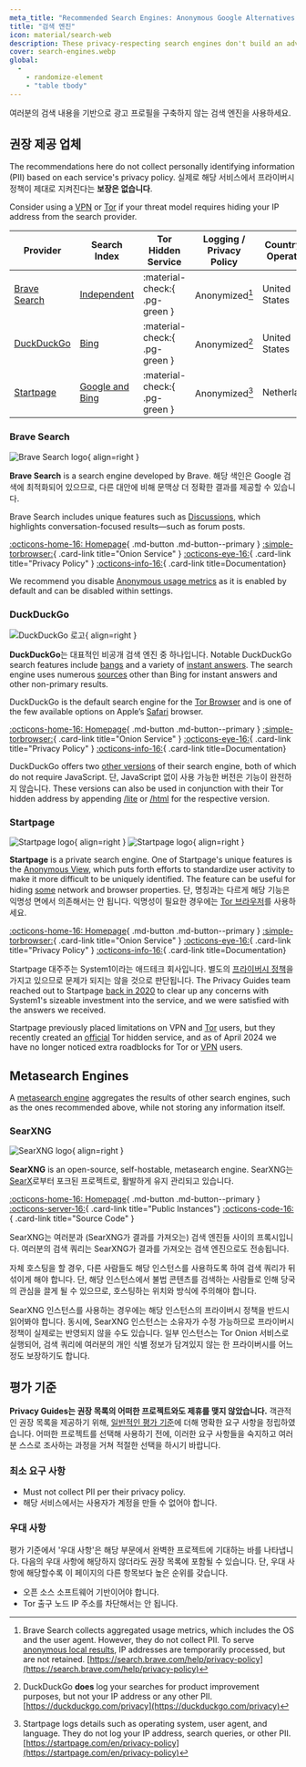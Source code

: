 ```yaml
---
meta_title: "Recommended Search Engines: Anonymous Google Alternatives - Privacy Guides"
title: "검색 엔진"
icon: material/search-web
description: These privacy-respecting search engines don't build an advertising profile based on your searches.
cover: search-engines.webp
global:
  - 
    - randomize-element
    - "table tbody"
---
```


여러분의 검색 내용을 기반으로 광고 프로필을 구축하지 않는 검색 엔진을 사용하세요.

## 권장 제공 업체

The recommendations here do not collect personally identifying information (PII) based on each service's privacy policy. 실제로 해당 서비스에서 프라이버시 정책이 제대로 지켜진다는 **보장은 없습니다**.

Consider using a [VPN](vpn.md) or [Tor](tor.md) if your threat model requires hiding your IP address from the search provider.

| Provider                      | Search Index                                                                                                                                                                  | Tor Hidden Service            | Logging / Privacy Policy | Country of Operation |
| ----------------------------- | ----------------------------------------------------------------------------------------------------------------------------------------------------------------------------- | ----------------------------- | ------------------------ | -------------------- |
| [Brave Search](#brave-search) | [Independent](https://brave.com/search-independence/)                                                                                                                         | :material-check:{ .pg-green } | Anonymized[^1]           | United States        |
| [DuckDuckGo](#duckduckgo)     | [Bing](https://help.duckduckgo.com/results/sources)                                                                                                                           | :material-check:{ .pg-green } | Anonymized[^2]           | United States        |
| [Startpage](#startpage)       | [Google and Bing](https://support.startpage.com/hc/articles/4522435533844-What-is-the-relationship-between-Startpage-and-your-search-partners-like-Google-and-Microsoft-Bing) | :material-check:{ .pg-green } | Anonymized[^3]           | Netherlands          |

### Brave Search

<div class="admonition recommendation" markdown>

![Brave Search logo](assets/img/search-engines/brave-search.svg){ align=right }

**Brave Search** is a search engine developed by Brave. 해당 색인은 Google 검색에 최적화되어 있으므로, 다른 대안에 비해 문맥상 더 정확한 결과를 제공할 수 있습니다.

Brave Search includes unique features such as [Discussions](https://search.brave.com/help/discussions), which highlights conversation-focused results—such as forum posts.

[:octicons-home-16: Homepage](https://search.brave.com){ .md-button .md-button--primary }
[:simple-torbrowser:](https://search.brave4u7jddbv7cyviptqjc7jusxh72uik7zt6adtckl5f4nwy2v72qd.onion){ .card-link title="Onion Service" }
[:octicons-eye-16:](https://search.brave.com/help/privacy-policy){ .card-link title="Privacy Policy" }
[:octicons-info-16:](https://search.brave.com/help){ .card-link title=Documentation}

</details>

</div>

We recommend you disable [Anonymous usage metrics](https://search.brave.com/help/usage-metrics) as it is enabled by default and can be disabled within settings.

### DuckDuckGo

<div class="admonition recommendation" markdown>

![DuckDuckGo 로고](assets/img/search-engines/duckduckgo.svg){ align=right }

**DuckDuckGo**는 대표적인 비공개 검색 엔진 중 하나입니다. Notable DuckDuckGo search features include [bangs](https://duckduckgo.com/bang) and a variety of [instant answers](https://help.duckduckgo.com/duckduckgo-help-pages/features/instant-answers-and-other-features). The search engine uses numerous [sources](https://help.duckduckgo.com/results/sources) other than Bing for instant answers and other non-primary results.

DuckDuckGo is the default search engine for the [Tor Browser](tor.md#tor-browser) and is one of the few available options on Apple’s [Safari](mobile-browsers.md#safari) browser.

[:octicons-home-16: Homepage](https://duckduckgo.com){ .md-button .md-button--primary }
[:simple-torbrowser:](https://duckduckgogg42xjoc72x3sjasowoarfbgcmvfimaftt6twagswzczad.onion){ .card-link title="Onion Service" }
[:octicons-eye-16:](https://duckduckgo.com/privacy){ .card-link title="Privacy Policy" }
[:octicons-info-16:](https://help.duckduckgo.com){ .card-link title=Documentation}

</details>

</div>

DuckDuckGo offers two [other versions](https://help.duckduckgo.com/features/non-javascript) of their search engine, both of which do not require JavaScript. 단, JavaScript 없이 사용 가능한 버전은 기능이 완전하지 않습니다. These versions can also be used in conjunction with their Tor hidden address by appending [/lite](https://duckduckgogg42xjoc72x3sjasowoarfbgcmvfimaftt6twagswzczad.onion/lite) or [/html](https://duckduckgogg42xjoc72x3sjasowoarfbgcmvfimaftt6twagswzczad.onion/html) for the respective version.

### Startpage

<div class="admonition recommendation" markdown>

![Startpage logo](assets/img/search-engines/startpage.svg#only-light){ align=right }
![Startpage logo](assets/img/search-engines/startpage-dark.svg#only-dark){ align=right }

**Startpage** is a private search engine. One of Startpage's unique features is the [Anonymous View](https://startpage.com/en/anonymous-view), which puts forth efforts to standardize user activity to make it more difficult to be uniquely identified. The feature can be useful for hiding [some](https://support.startpage.com/hc/articles/4455540212116-The-Anonymous-View-Proxy-technical-details) network and browser properties. 단, 명칭과는 다르게 해당 기능은 익명성 면에서 의존해서는 안 됩니다. 익명성이 필요한 경우에는 [Tor 브라우저](tor.md#tor-browser)를 사용하세요.

[:octicons-home-16: Homepage](https://startpage.com){ .md-button .md-button--primary }
[:simple-torbrowser:](http://startpagel6srwcjlue4zgq3zevrujfaow726kjytqbbjyrswwmjzcqd.onion){ .card-link title="Onion Service" }
[:octicons-eye-16:](https://startpage.com/en/privacy-policy){ .card-link title="Privacy Policy" }
[:octicons-info-16:](https://support.startpage.com/hc/categories/4481917470356-Startpage-Search-Engine){ .card-link title=Documentation}

</details>

</div>

Startpage 대주주는 System1이라는 애드테크 회사입니다. 별도의 [프라이버시 정책](https://system1.com/terms/privacy-policy)을 가지고 있으므로 문제가 되지는 않을 것으로 판단됩니다. The Privacy Guides team reached out to Startpage [back in 2020](https://blog.privacyguides.org/2020/05/03/relisting-startpage/) to clear up any concerns with System1's sizeable investment into the service, and we were satisfied with the answers we received.

Startpage previously placed limitations on VPN and [Tor](tor.md) users, but they recently created an [official](https://support.startpage.com/hc/en-us/articles/24786602537364-Startpage-s-Tor-onion-service) Tor hidden service, and as of April 2024 we have no longer noticed extra roadblocks for Tor or [VPN](vpn.md) users.

## Metasearch Engines

A [metasearch engine](https://en.wikipedia.org/wiki/Metasearch_engine) aggregates the results of other search engines, such as the ones recommended above, while not storing any information itself.

### SearXNG

<div class="admonition recommendation" markdown>

![SearXNG logo](assets/img/search-engines/searxng.svg){ align=right }

**SearXNG** is an open-source, self-hostable, metasearch engine. SearXNG는 [SearX](https://github.com/searx/searx)로부터 포크된 프로젝트로, 활발하게 유지 관리되고 있습니다.

[:octicons-home-16: Homepage](https://searxng.org){ .md-button .md-button--primary }
[:octicons-server-16:](https://searx.space){ .card-link title="Public Instances"}
[:octicons-code-16:](https://github.com/searxng/searxng){ .card-link title="Source Code" }

</details>

</div>

SearXNG는 여러분과 (SearXNG가 결과를 가져오는) 검색 엔진들 사이의 프록시입니다. 여러분의 검색 쿼리는 SearXNG가 결과를 가져오는 검색 엔진으로도 전송됩니다.

자체 호스팅을 할 경우, 다른 사람들도 해당 인스턴스를 사용하도록 하여 검색 쿼리가 뒤섞이게 해야 합니다. 단, 해당 인스턴스에서 불법 콘텐츠를 검색하는 사람들로 인해 당국의 관심을 끌게 될 수 있으므로, 호스팅하는 위치와 방식에 주의해야 합니다.

SearXNG 인스턴스를 사용하는 경우에는 해당 인스턴스의 프라이버시 정책을 반드시 읽어봐야 합니다. 동시에, SearXNG 인스턴스는 소유자가 수정 가능하므로 프라이버시 정책이 실제로는 반영되지 않을 수도 있습니다. 일부 인스턴스는 Tor Onion 서비스로 실행되어, 검색 쿼리에 여러분의 개인 식별 정보가 담겨있지 않는 한 프라이버시를 어느 정도 보장하기도 합니다.

## 평가 기준

**Privacy Guides는 권장 목록의 어떠한 프로젝트와도 제휴를 맺지 않았습니다.** 객관적인 권장 목록을 제공하기 위해, [일반적인 평가 기준](about/criteria.md)에 더해 명확한 요구 사항을 정립하였습니다. 어떠한 프로젝트를 선택해 사용하기 전에, 이러한 요구 사항들을 숙지하고 여러분 스스로 조사하는 과정을 거쳐 적절한 선택을 하시기 바랍니다.

### 최소 요구 사항

- Must not collect PII per their privacy policy.
- 해당 서비스에서는 사용자가 계정을 만들 수 없어야 합니다.

### 우대 사항

평가 기준에서 '우대 사항'은 해당 부문에서 완벽한 프로젝트에 기대하는 바를 나타냅니다. 다음의 우대 사항에 해당하지 않더라도 권장 목록에 포함될 수 있습니다. 단, 우대 사항에 해당할수록 이 페이지의 다른 항목보다 높은 순위를 갖습니다.

- 오픈 소스 소프트웨어 기반이어야 합니다.
- Tor 출구 노드 IP 주소를 차단해서는 안 됩니다.

[^1]: Brave Search collects aggregated usage metrics, which includes the OS and the user agent. However, they do not collect PII. To serve [anonymous local results](https://search.brave.com/help/anonymous-local-results), IP addresses are temporarily processed, but are not retained. [https://search.brave.com/help/privacy-policy](https://search.brave.com/help/privacy-policy)
[^2]: DuckDuckGo **does** log your searches for product improvement purposes, but not your IP address or any other PII. [https://duckduckgo.com/privacy](https://duckduckgo.com/privacy)
[^3]: Startpage logs details such as operating system, user agent, and language. They do not log your IP address, search queries, or other PII. [https://startpage.com/en/privacy-policy](https://startpage.com/en/privacy-policy)

